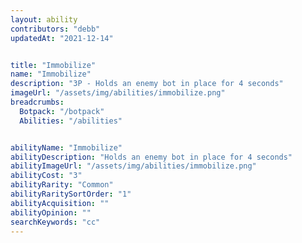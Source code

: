 ```yaml
---
layout: ability
contributors: "debb"
updatedAt: "2021-12-14"


title: "Immobilize"
name: "Immobilize"
description: "3P - Holds an enemy bot in place for 4 seconds"
imageUrl: "/assets/img/abilities/immobilize.png"
breadcrumbs:
  Botpack: "/botpack"
  Abilities: "/abilities"


abilityName: "Immobilize"
abilityDescription: "Holds an enemy bot in place for 4 seconds"
abilityImageUrl: "/assets/img/abilities/immobilize.png"
abilityCost: "3"
abilityRarity: "Common"
abilityRaritySortOrder: "1"
abilityAcquisition: ""
abilityOpinion: ""
searchKeywords: "cc"
---
```



